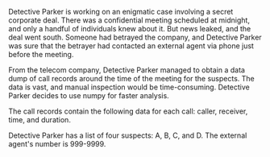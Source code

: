 Detective Parker is working on an enigmatic case involving a secret corporate deal. There was a confidential meeting scheduled at midnight, and only a handful of individuals knew about it. But news leaked, and the deal went south. Someone had betrayed the company, and Detective Parker was sure that the betrayer had contacted an external agent via phone just before the meeting.

From the telecom company, Detective Parker managed to obtain a data dump of call records around the time of the meeting for the suspects. The data is vast, and manual inspection would be time-consuming. Detective Parker decides to use numpy for faster analysis.

The call records contain the following data for each call: caller, receiver, time, and duration.

Detective Parker has a list of four suspects: A, B, C, and D. The external agent's number is 999-9999.

